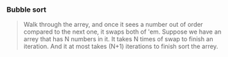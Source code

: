 ### Bubble sort<br>
>Walk through the arrey, and once it sees a number out of order compared to the next one, it swaps both of 'em. Suppose we have an arrey that has N numbers in it. It takes N times of swap to finish an iteration. And it at most takes (N+1) iterations to finish sort the arrey.
